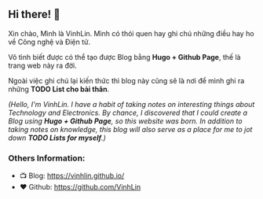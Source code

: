 ## Hi there! 👋

Xin chào, Mình là VinhLin. Mình có thói quen hay ghi chú những điều hay ho về Công nghệ và Điện tử.

Vô tình biết được có thể tạo được Blog bằng **Hugo + Github Page**, thế là trang web này ra đời.

Ngoài việc ghi chú lại kiến thức thì blog này cũng sẽ là nơi để mình ghi ra những **TODO List cho bài thân**.

*(Hello, I'm VinhLin. I have a habit of taking notes on interesting things about Technology and Electronics.
By chance, I discovered that I could create a Blog using **Hugo + Github Page**, so this website was born.
In addition to taking notes on knowledge, this blog will also serve as a place for me to jot down **TODO Lists for myself**.)*

### Others Information:
- 📺 Blog: https://vinhlin.github.io/
- ❤️ Github: https://github.com/VinhLin
